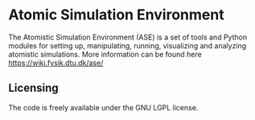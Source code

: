 
# Atomic Simulation Environment
The Atomistic Simulation Environment (ASE) is a set of tools and Python modules for setting up,
manipulating, running, visualizing and analyzing atomistic simulations.
More information can be found here <https://wiki.fysik.dtu.dk/ase/>

## Licensing
The code is freely available under the GNU LGPL license.

